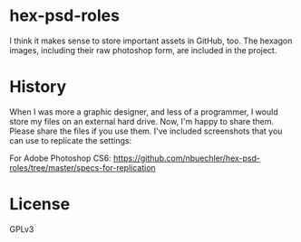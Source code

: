 # hex-psd-roles
I think it makes sense to store important assets in GitHub, too. The hexagon images, including their raw photoshop form, are included in the project.

# History
When I was more a graphic designer, and less of a programmer, I would store my files on an external hard drive. Now, I'm happy to share them. Please share the files if you use them. I've included screenshots that you can use to replicate the settings:

For Adobe Photoshop CS6: https://github.com/nbuechler/hex-psd-roles/tree/master/specs-for-replication

# License
GPLv3
